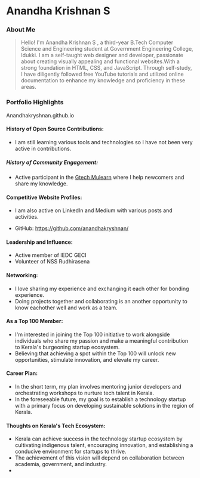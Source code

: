 # Anandha Krishnan S 
  
 ### About Me 
  
 > Hello! I'm Anandha Krishnan S , a third-year B.Tech Computer Science and Engineering student at Government Engineering College, Idukki. I am a self-taught web designer and developer, passionate about creating visually appealing and functional websites.With a strong foundation in HTML, CSS, and JavaScript. Through self-study, I have diligently followed free YouTube tutorials and utilized online documentation to enhance my knowledge and proficiency in these areas. 
  
  
 ### Portfolio Highlights 
 Anandhakryshnan.github.io
 #### History of Open Source Contributions: 
  
 - I am still learning various tools and technologies so I have not been very active in contributions. 
  
 ##### History of Community Engagement: 
  
 - Active participant in the [Gtech Mulearn](https://discord.gg/tech-community) where I help newcomers and share my knowledge. 
  
 #### Competitive Website Profiles: 
  
 - I am also active on LinkedIn and Medium with various posts and activities. 
  
 - GitHub: https://github.com/anandhakryshnan/ 
  
 #### Leadership and Influence: 
  
 - Active member of IEDC GECI
 - Volunteer of NSS Rudhirasena 
  
 #### Networking: 
  
 - I love sharing my experience and exchanging it each other for bonding experience. 
 - Doing projects together and collaborating is an another opportunity to know eachother well and work as a team. 
  
 #### As a Top 100 Member: 
  
 - I'm interested in joining the Top 100 initiative to work alongside individuals who share my passion and make a meaningful contribution to Kerala's burgeoning startup ecosystem. 
 - Believing that achieving a spot within the Top 100 will unlock new opportunities, stimulate innovation, and elevate my career. 
  
 #### Career Plan: 
  
 - In the short term, my plan involves mentoring junior developers and orchestrating workshops to nurture tech talent in Kerala. 
 - In the foreseeable future, my goal is to establish a technology startup with a primary focus on developing sustainable solutions in the region of Kerala. 
  
  
 #### Thoughts on Kerala's Tech Ecosystem: 
  
 - Kerala can achieve success in the technology startup ecosystem by cultivating indigenous talent, encouraging innovation, and establishing a conducive environment for startups to thrive. 
 - The achievement of this vision will depend on collaboration between academia, government, and industry.
 - 
